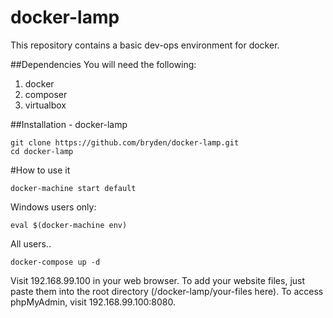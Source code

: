 # docker-lamp
This repository contains a basic dev-ops environment for docker.

##Dependencies
You will need the following:

1. docker
2. composer
3. virtualbox

##Installation - docker-lamp
```
git clone https://github.com/bryden/docker-lamp.git
cd docker-lamp
```

#How to use it
```
docker-machine start default
```

Windows users only:
```
eval $(docker-machine env)
```

All users..
```
docker-compose up -d
```
Visit 192.168.99.100 in your web browser. To add your website files, just paste them into the root directory (/docker-lamp/your-files here). To access phpMyAdmin, visit 192.168.99.100:8080.
